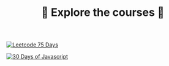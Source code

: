 
<h1 align="center">

🧭 Explore the courses 🥧

</h1>

</br>

[![Leetcode 75 Days](https://github.com/user-attachments/assets/211d40b1-e990-4495-a418-e0fb9c5feca3)](https://github.com/Prakhar-002/LEETCODE/tree/main/%F0%9F%93%9A%20Study%20%F0%9F%8E%A7%20Plan%20%F0%9F%91%A8%F0%9F%8F%BB%E2%80%8D%F0%9F%92%BB/%F0%9F%8D%A8%20LeetCode%2075%20-%20%F0%9F%AA%BB%20Ace%20Coding%20Interview)

[![30 Days of Javascript](https://github.com/user-attachments/assets/38fd89c0-87a0-4eb6-b938-2c4a7be620f9)](https://github.com/Prakhar-002/LEETCODE/tree/main/%F0%9F%93%9A%20Study%20%F0%9F%8E%A7%20Plan%20%F0%9F%91%A8%F0%9F%8F%BB%E2%80%8D%F0%9F%92%BB/%F0%9F%93%92%2030%20Days%20of%20JavaScript%20-%20%F0%9F%8C%BB%20Learn%20JS%20Basics)
